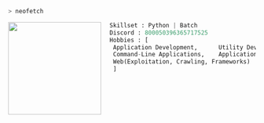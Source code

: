 ```bash
> neofetch
```

<img align="left" src="https://avatars.githubusercontent.com/u/88983497?v=4" width="189"/>

```py
  Skillset : Python | Batch
  Discord : 800050396365717525
  Hobbies : [
   Application Development,      Utility Development,
   Command-Line Applications,    Application Interfaces,
   Web(Exploitation, Crawling, Frameworks)
   ]
```
